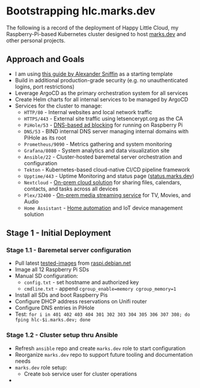 # Bootstrapping hlc.marks.dev

The following is a record of the deployment of Happy Little Cloud, my Raspberry-Pi-based Kubernetes cluster designed to host [marks.dev](https://marks.dev) and other personal projects.

## Approach and Goals

- I am using [this guide by Alexander Sniffin](https://alexsniffin.medium.com/a-guide-to-building-a-kubernetes-cluster-with-raspberry-pis-23fa4938d420) as a starting template
- Build in additional production-grade security (e.g. no unauthenticated logins, port restrictions)
- Leverage ArgoCD as the primary orchestration system for all services
- Create Helm charts for all internal services to be managed by ArgoCD
- Services for the cluster to manage:
  - `HTTP/80` - Internal websites and local network traffic
  - `HTTPS/443` - External site traffic using letsencerypt.org as the CA
  - `PiHole/53` - [DNS-based ad blocking](https://pi-hole.net/) for running on Raspberry Pi
  - `DNS/53` - BIND internal DNS server managing internal domains with PiHole as its root
  - `Prometheus/9090` - Metrics gathering and system monitoring
  - `Grafana/8080` - System analytics and data visualization site
  - `Ansible/22` - Cluster-hosted baremetal server orchestration and configuration
  - `Tekton` - Kubernetes-based cloud-native CI/CD pipeline framework
  - `Upptime/443` - Uptime Monitoring and status page ([status.marks.dev](https://status.marks.dev))
  - `Nextcloud` - [On-prem cloud solution](https://nextcloud.com/) for sharing files, calendars, contacts, and tasks across all devices
  - `Plex/32400` - [On-prem media streaming service](https://plex.tv/) for TV, Movies, and Audio
  - `Home Assistant` - [Home automation](https://www.home-assistant.io/) and IoT device management solution

## Stage 1 - Initial Deployment

### Stage 1.1 - Baremetal server configuration

- Pull latest [tested-images](https://raspi.debian.net/tested-images/) from [raspi.debian.net](https://raspi.debian.net)
- Image all 12 Raspberry Pi SDs
- Manual SD configuration:
  - `config.txt` - set hostname and authorized key
  - `cmdline.txt` - append `cgroup_enable=memory cgroup_memory=1`
- Install all SDs and boot Raspberry Pis
- Configure DHCP address reservations on Unifi router
- Configure DNS entries in PiHole
- Test: `for i in 401 402 403 404 301 302 303 304 305 306 307 308; do fping hlc-$i.marks.dev; done`

### Stage 1.2 - Cluster setup thru Ansible

- Refresh `ansible` repo and create `marks.dev` role to start configuration
- Reorganize `marks.dev` repo to support future tooling and documentation needs
- `marks.dev` role setup:
  - Create `bob` service user for cluster operations
- 
